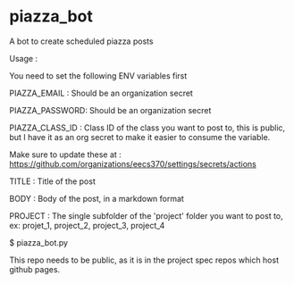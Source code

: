 # piazza_bot
A bot to create scheduled piazza posts


Usage :

You need to set the following ENV variables first

PIAZZA_EMAIL : Should be an organization secret

PIAZZA_PASSWORD: Should be an organization secret

PIAZZA_CLASS_ID : Class ID of the class you want to post to, this is public, but I have it as an org secret to make it easier to consume the variable.

Make sure to update these at : https://github.com/organizations/eecs370/settings/secrets/actions



     
TITLE : Title of the post

BODY : Body of the post, in a markdown format

PROJECT : The single subfolder of the 'project' folder you want to post to, ex: projet_1, project_2, project_3, project_4

$ piazza_bot.py

This repo needs to be public, as it is in the project spec repos which host github pages.
